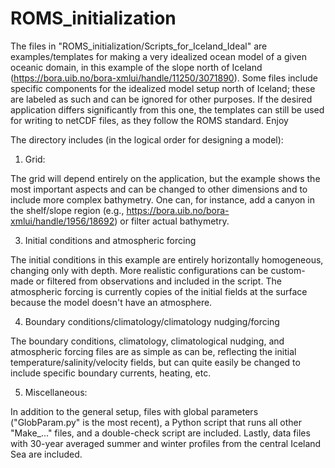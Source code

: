 # ROMS_initialization

The files in "ROMS_initialization/Scripts_for_Iceland_Ideal" are examples/templates for making a very idealized ocean model of a given oceanic domain, in this example of the slope north of Iceland (https://bora.uib.no/bora-xmlui/handle/11250/3071890). Some files include specific components for the idealized model setup north of Iceland; these are labeled as such and can be ignored for other purposes. If the desired application differs significantly from this one, the templates can still be used for writing to netCDF files, as they follow the ROMS standard. Enjoy

The directory includes (in the logical order for designing a model):

1. Grid:
   
The grid will depend entirely on the application, but the example shows the most important aspects and can be changed to other dimensions and to include more complex bathymetry. One can, for instance, add a canyon in the shelf/slope region (e.g., https://bora.uib.no/bora-xmlui/handle/1956/18692) or filter actual bathymetry. 

3. Initial conditions and atmospheric forcing
   
The initial conditions in this example are entirely horizontally homogeneous, changing only with depth. More realistic configurations can be custom-made or filtered from observations and included in the script. The atmospheric forcing is currently copies of the initial fields at the surface because the model doesn't have an atmosphere. 

4. Boundary conditions/climatology/climatology nudging/forcing

The boundary conditions, climatology, climatological nudging, and atmospheric forcing files are as simple as can be, reflecting the initial temperature/salinity/velocity fields, but can quite easily be changed to include specific boundary currents, heating, etc.

5. Miscellaneous:

In addition to the general setup, files with global parameters ("GlobParam.py" is the most recent), a Python script that runs all other "Make_..." files, and a double-check script are included.
Lastly, data files with 30-year averaged summer and winter profiles from the central Iceland Sea are included.
